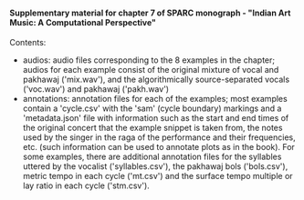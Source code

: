 #### Supplementary material for chapter 7 of SPARC monograph - "Indian Art Music: A Computational Perspective"
Contents:
* audios: audio files corresponding to the 8 examples in the chapter; audios for each example consist of the original mixture of vocal and pakhawaj ('mix.wav'), and the algorithmically source-separated vocals ('voc.wav') and pakhawaj ('pakh.wav')
* annotations: annotation files for each of the examples; most examples contain a 'cycle.csv' with the 'sam' (cycle boundary) markings and a 'metadata.json' file with information such as the start and end times of the original concert that the example snippet is taken from, the notes used by the singer in the raga of the performance and their frequencies, etc. (such information can be used to annotate plots as in the book). For some examples, there are additional annotation files for the syllables uttered by the vocalist ('syllables.csv'), the pakhawaj bols ('bols.csv'), metric tempo in each cycle ('mt.csv') and the surface tempo multiple or lay ratio in each cycle ('stm.csv').
